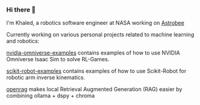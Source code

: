 ### Hi there 👋

I'm Khaled, a robotics software engineer at NASA working on [Astrobee](https://github.com/nasa/astrobee)

Currently working on various personal projects related to machine learning and robotics:

[nvidia-omniverse-examples](https://github.com/KhaledSharif/nvidia-omniverse-examples) contains examples of how to use NVIDIA Omniverse Isaac Sim to solve RL-Games.

[scikit-robot-examples](https://github.com/KhaledSharif/scikit-robot-examples) contains examples of how to use Scikit-Robot for robotic arm inverse kinematics.

[openrag](https://github.com/KhaledSharif/openrag) makes local Retrieval Augmented Generation (RAG) easier by combining ollama + dspy + chroma   
